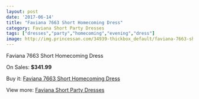 ```yaml
---
layout: post
date: '2017-06-14'
title: "Faviana 7663 Short Homecoming Dress"
category: Faviana Short Party Dresses
tags: ["dresses","party","homecoming","evening","dress"]
image: http://img.princessan.com/34939-thickbox_default/faviana-7663-short-homecoming-dress.jpg
---
```

Faviana 7663 Short Homecoming Dress

On Sales: **$341.99**
<a href="https://www.princessan.com/en/16381-faviana-7663-short-homecoming-dress.html"><amp-img layout="responsive" width="600" height="600" src="//img.princessan.com/34939-thickbox_default/faviana-7663-short-homecoming-dress.jpg" alt="Faviana 7663 Short Homecoming Dress 0" /></a>
<a href="https://www.princessan.com/en/16381-faviana-7663-short-homecoming-dress.html"><amp-img layout="responsive" width="600" height="600" src="//img.princessan.com/34942-thickbox_default/faviana-7663-short-homecoming-dress.jpg" alt="Faviana 7663 Short Homecoming Dress 1" /></a>
<a href="https://www.princessan.com/en/16381-faviana-7663-short-homecoming-dress.html"><amp-img layout="responsive" width="600" height="600" src="//img.princessan.com/34941-thickbox_default/faviana-7663-short-homecoming-dress.jpg" alt="Faviana 7663 Short Homecoming Dress 2" /></a>
<a href="https://www.princessan.com/en/16381-faviana-7663-short-homecoming-dress.html"><amp-img layout="responsive" width="600" height="600" src="//img.princessan.com/34940-thickbox_default/faviana-7663-short-homecoming-dress.jpg" alt="Faviana 7663 Short Homecoming Dress 3" /></a>

Buy it: [Faviana 7663 Short Homecoming Dress](https://www.princessan.com/en/16381-faviana-7663-short-homecoming-dress.html "Faviana 7663 Short Homecoming Dress")

View more: [Faviana Short Party Dresses](https://www.princessan.com/en/136- "Faviana Short Party Dresses")